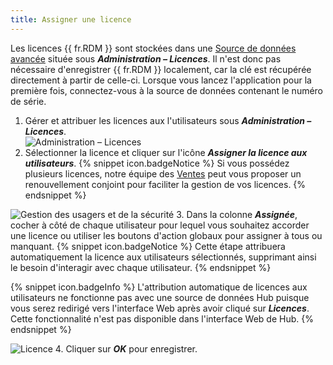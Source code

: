 ```yaml
---
title: Assigner une licence
---
```

Les licences {{ fr.RDM }} sont stockées dans une [Source de données avancée](/rdm/mac/data-sources/data-sources-types/advanced-data-sources/) située sous ***Administration – Licences***. Il n'est donc pas nécessaire d'enregistrer {{ fr.RDM }} localement, car la clé est récupérée directement à partir de celle-ci. Lorsque vous lancez l'application pour la première fois, connectez-vous à la source de données contenant le numéro de série.  

1. Gérer et attribuer les licences aux l'utilisateurs sous ***Administration – Licences***.  
![Administration – Licences](https://webdevolutions.azureedge.net/docs/fr/rdm/mac/RdmMac4009.png) 
1. Sélectionner la licence et cliquer sur l'icône ***Assigner la licence aux utilisateurs***. 
{% snippet icon.badgeNotice %} 
Si vous possédez plusieurs licences, notre équipe des [Ventes](mailto:sales@devolutions.net?subject=Co-terminate%20all%20my%20RDM%20licenses) peut vous proposer un renouvellement conjoint pour faciliter la gestion de vos licences. 
{% endsnippet %}
 
![Gestion des usagers et de la sécurité](https://webdevolutions.azureedge.net/docs/fr/rdm/mac/RdmMac4010.png) 
3. Dans la colonne ***Assignée***, cocher à côté de chaque utilisateur pour lequel vous souhaitez accorder une licence ou utiliser les boutons d'action globaux pour assigner à tous ou manquant. 
{% snippet icon.badgeNotice %} 
Cette étape attribuera automatiquement la licence aux utilisateurs sélectionnés, supprimant ainsi le besoin d'interagir avec chaque utilisateur. 
{% endsnippet %}
 
{% snippet icon.badgeInfo %}
L'attribution automatique de licences aux utilisateurs ne fonctionne pas avec une source de données Hub puisque vous serez redirigé vers l'interface Web après avoir cliqué sur ***Licences***. Cette fonctionnalité n'est pas disponible dans l'interface Web de Hub.
{% endsnippet %}  

![Licence](https://webdevolutions.azureedge.net/docs/fr/rdm/mac/RdmMac4011.png) 
4. Cliquer sur ***OK*** pour enregistrer. 

